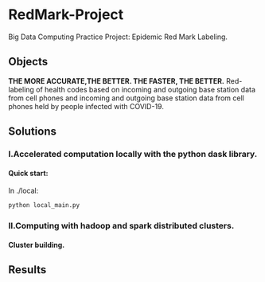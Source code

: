 # **RedMark-Project**
Big Data Computing Practice Project: Epidemic Red Mark Labeling.

## **Objects**
**THE MORE ACCURATE,THE BETTER. THE FASTER, THE BETTER.**
Red-labeling of health codes based on incoming and outgoing base station data from cell phones and incoming and outgoing base station data from cell phones held by people infected with COVID-19.

## **Solutions**
### I.Accelerated computation **locally** with the python **dask library**.
#### Quick start:
In ./local:
```bash
python local_main.py
```

### II.Computing with **hadoop** and **spark distributed clusters**.
#### Cluster building.

## **Results**
